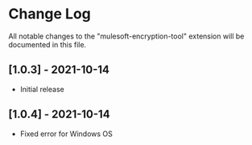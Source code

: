 # Change Log

All notable changes to the "mulesoft-encryption-tool" extension will be documented in this file.


## [1.0.3] - 2021-10-14

- Initial release

## [1.0.4] - 2021-10-14

- Fixed error for Windows OS

